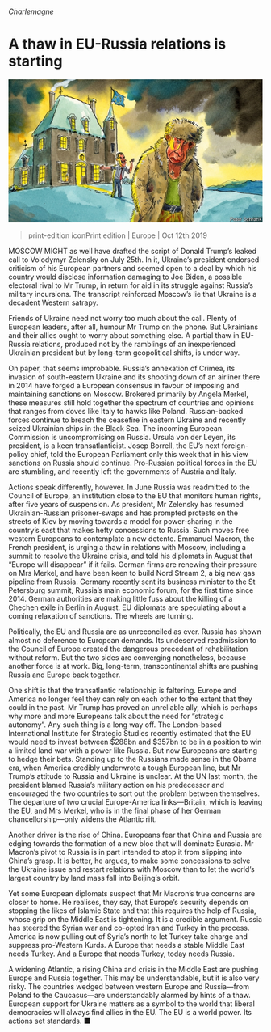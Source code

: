 ###### Charlemagne

# A thaw in EU-Russia relations is starting 

![image](images/20191012_EUD000_0.jpg) 

> print-edition iconPrint edition | Europe | Oct 12th 2019 

MOSCOW MIGHT as well have drafted the script of Donald Trump’s leaked call to Volodymyr Zelensky on July 25th. In it, Ukraine’s president endorsed criticism of his European partners and seemed open to a deal by which his country would disclose information damaging to Joe Biden, a possible electoral rival to Mr Trump, in return for aid in its struggle against Russia’s military incursions. The transcript reinforced Moscow’s lie that Ukraine is a decadent Western satrapy. 

Friends of Ukraine need not worry too much about the call. Plenty of European leaders, after all, humour Mr Trump on the phone. But Ukrainians and their allies ought to worry about something else. A partial thaw in EU-Russia relations, produced not by the ramblings of an inexperienced Ukrainian president but by long-term geopolitical shifts, is under way. 

On paper, that seems improbable. Russia’s annexation of Crimea, its invasion of south-eastern Ukraine and its shooting down of an airliner there in 2014 have forged a European consensus in favour of imposing and maintaining sanctions on Moscow. Brokered primarily by Angela Merkel, these measures still hold together the spectrum of countries and opinions that ranges from doves like Italy to hawks like Poland. Russian-backed forces continue to breach the ceasefire in eastern Ukraine and recently seized Ukrainian ships in the Black Sea. The incoming European Commission is uncompromising on Russia. Ursula von der Leyen, its president, is a keen transatlanticist. Josep Borrell, the EU’s next foreign-policy chief, told the European Parliament only this week that in his view sanctions on Russia should continue. Pro-Russian political forces in the EU are stumbling, and recently left the governments of Austria and Italy. 

Actions speak differently, however. In June Russia was readmitted to the Council of Europe, an institution close to the EU that monitors human rights, after five years of suspension. As president, Mr Zelensky has resumed Ukrainian-Russian prisoner-swaps and has prompted protests on the streets of Kiev by moving towards a model for power-sharing in the country’s east that makes hefty concessions to Russia. Such moves free western Europeans to contemplate a new detente. Emmanuel Macron, the French president, is urging a thaw in relations with Moscow, including a summit to resolve the Ukraine crisis, and told his diplomats in August that “Europe will disappear” if it fails. German firms are renewing their pressure on Mrs Merkel, and have been keen to build Nord Stream 2, a big new gas pipeline from Russia. Germany recently sent its business minister to the St Petersburg summit, Russia’s main economic forum, for the first time since 2014. German authorities are making little fuss about the killing of a Chechen exile in Berlin in August. EU diplomats are speculating about a coming relaxation of sanctions. The wheels are turning. 

Politically, the EU and Russia are as unreconciled as ever. Russia has shown almost no deference to European demands. Its undeserved readmission to the Council of Europe created the dangerous precedent of rehabilitation without reform. But the two sides are converging nonetheless, because another force is at work. Big, long-term, transcontinental shifts are pushing Russia and Europe back together. 

One shift is that the transatlantic relationship is faltering. Europe and America no longer feel they can rely on each other to the extent that they could in the past. Mr Trump has proved an unreliable ally, which is perhaps why more and more Europeans talk about the need for “strategic autonomy”. Any such thing is a long way off. The London-based International Institute for Strategic Studies recently estimated that the EU would need to invest between $288bn and $357bn to be in a position to win a limited land war with a power like Russia. But now Europeans are starting to hedge their bets. Standing up to the Russians made sense in the Obama era, when America credibly underwrote a tough European line, but Mr Trump’s attitude to Russia and Ukraine is unclear. At the UN last month, the president blamed Russia’s military action on his predecessor and encouraged the two countries to sort out the problem between themselves. The departure of two crucial Europe-America links—Britain, which is leaving the EU, and Mrs Merkel, who is in the final phase of her German chancellorship—only widens the Atlantic rift. 

Another driver is the rise of China. Europeans fear that China and Russia are edging towards the formation of a new bloc that will dominate Eurasia. Mr Macron’s pivot to Russia is in part intended to stop it from slipping into China’s grasp. It is better, he argues, to make some concessions to solve the Ukraine issue and restart relations with Moscow than to let the world’s largest country by land mass fall into Beijing’s orbit. 

Yet some European diplomats suspect that Mr Macron’s true concerns are closer to home. He realises, they say, that Europe’s security depends on stopping the likes of Islamic State and that this requires the help of Russia, whose grip on the Middle East is tightening. It is a credible argument. Russia has steered the Syrian war and co-opted Iran and Turkey in the process. America is now pulling out of Syria’s north to let Turkey take charge and suppress pro-Western Kurds. A Europe that needs a stable Middle East needs Turkey. And a Europe that needs Turkey, today needs Russia. 

A widening Atlantic, a rising China and crisis in the Middle East are pushing Europe and Russia together. This may be understandable, but it is also very risky. The countries wedged between western Europe and Russia—from Poland to the Caucasus—are understandably alarmed by hints of a thaw. European support for Ukraine matters as a symbol to the world that liberal democracies will always find allies in the EU. The EU is a world power. Its actions set standards. ■ 

